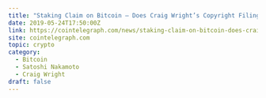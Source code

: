 ```yaml
---
title: "Staking Claim on Bitcoin — Does Craig Wright’s Copyright Filing Hold Legal Merit?"
date: 2019-05-24T17:50:00Z
link: https://cointelegraph.com/news/staking-claim-on-bitcoin-does-craig-wrights-copyright-filing-hold-legal-merit?utm_medium=RSS&utm_source=hune
site: cointelegraph.com
topic: crypto
category:
  - Bitcoin
  - Satoshi Nakamoto
  - Craig Wright
draft: false
---
```

